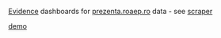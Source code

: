 [Evidence](https://evidence.dev/) dashboards for [prezenta.roaep.ro](https://prezenta.roaep.ro/history/)  data - see [scraper](https://github.com/gov2-ro/prezenta.roaep.ro) 

[demo](https://alegeri.gov2.ro/) 